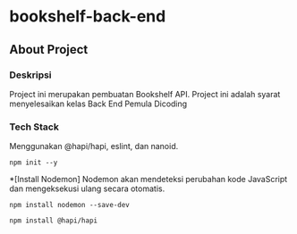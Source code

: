 # bookshelf-back-end

## About Project
### Deskripsi
Project ini merupakan pembuatan Bookshelf API. Project ini adalah syarat menyelesaikan kelas Back End Pemula Dicoding

### Tech Stack
Menggunakan @hapi/hapi, eslint, dan nanoid.



```
npm init --y
```
*[Install Nodemon]
  Nodemon akan mendeteksi perubahan kode JavaScript dan mengeksekusi ulang secara otomatis.
```
npm install nodemon --save-dev
```

```
npm install @hapi/hapi
```




